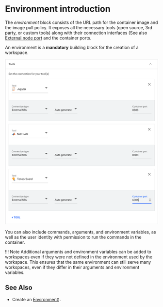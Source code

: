 
# Environment introduction

The _environment_ block consists of the URL path for the container image and the image pull policy. It exposes all the necessary tools (open source, 3rd party, or custom tools) along with their connection interfaces (See also [External node port](../../../../admin/runai-setup/config/allow-external-access-to-containers.md) and the container ports.

An environment is a __mandatory__ building block for the creation of a workspace. 

![](img/6-tools.png)

You can also include commands, arguments, and environment variables, as well as the user identity with permission to run the commands in the container.

!!! Note
    Additional arguments and environment variables can be added to workspaces even if they were not defined in the environment used by the workspace. This ensures that the same environment can still serve many workspaces, even if they differ in their arguments and environment variables.

## See Also

* Create an [Environment](../create/create-env.md)). 